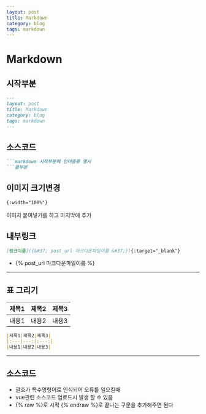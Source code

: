 ```yaml
---
layout: post
title: Markdown
category: blog
tags: markdown
---
```

# Markdown

## 시작부분
```markdown
---
layout: post
title: Markdown
category: blog
tags: markdown
---
```

## 소스코드
```markdown
```markdown 시작부분에 언어종류 명시
```끝부분
```

## 이미지 크기변경
```markdown
{:width="100%"}
```
이미지 붙여넣기를 하고 마지막에 추가

## 내부링크
```markdown
[링크이름]({&#37; post_url 마크다운파일이름 &#37;}){:target="_blank"}
```
* {&#37; post_url 마크다운파일이름 &#37;}

---

## 표 그리기

|제목1|제목2|제목3|
|:---|---:|:---:|
|내용1|내용2|내용3|

```markdown
|제목1|제목2|제목3|
|:---|---:|:---:|
|내용1|내용2|내용3|
```

---

## 소스코드
* 괄호가 특수명령어로 인식되어 오류를 일으킬때
* vue관련 소스코드 업로드시 발생 할 수 있음
* {&#37; raw &#37;}로 시작 {&#37; endraw &#37;}로 끝나는 구문을 추가해주면 된다